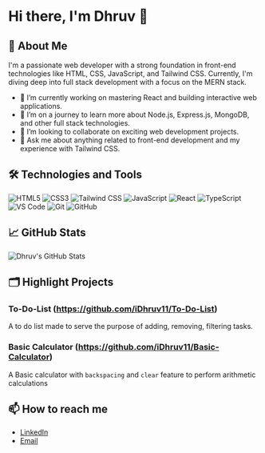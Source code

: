 # Hi there, I'm Dhruv 👋

## 🚀 About Me
I'm a passionate web developer with a strong foundation in front-end technologies like HTML, CSS, JavaScript, and Tailwind CSS. Currently, I'm diving deep into full stack development with a focus on the MERN stack.

- 🔭 I’m currently working on mastering React and building interactive web applications.
- 🌱 I’m on a journey to learn more about Node.js, Express.js, MongoDB, and other full stack technologies.
- 👯 I’m looking to collaborate on exciting web development projects.
- 💬 Ask me about anything related to front-end development and my experience with Tailwind CSS.

## 🛠️ Technologies and Tools

![HTML5](https://img.shields.io/badge/-HTML5-black?style=flat-square&logo=html5)
![CSS3](https://img.shields.io/badge/-CSS3-black?style=flat-square&logo=css3)
![Tailwind CSS](https://img.shields.io/badge/-TailwindCSS-black?style=flat-square&logo=tailwindcss)
![JavaScript](https://img.shields.io/badge/-JavaScript-black?style=flat-square&logo=javascript)
![React](https://img.shields.io/badge/-React-black?style=flat-square&logo=react)
![TypeScript](https://img.shields.io/badge/-TypeScript-black?style=flat-square&logo=typescript)
![VS Code](https://img.shields.io/badge/-VS%20Code-black?style=flat-square&logo=visual-studio-code)
![Git](https://img.shields.io/badge/-Git-black?style=flat-square&logo=git)
![GitHub](https://img.shields.io/badge/-GitHub-black?style=flat-square&logo=github)

## 📈 GitHub Stats
![Dhruv's GitHub Stats](https://github-readme-stats.vercel.app/api?username=iDhruv11&show_icons=true&hide_border=true&theme=radical)

## 🗂️ Highlight Projects
### To-Do-List (https://github.com/iDhruv11/To-Do-List)
A to do list made to serve the purpose of adding, removing, filtering tasks.

### Basic Calculator (https://github.com/iDhruv11/Basic-Calculator)
A Basic calculator with `backspacing` and `clear` feature to perform arithmetic calculations

## 📫 How to reach me
- [LinkedIn](https://www.linkedin.com/in/dhruvs11/)
- [Email](mailto:drvsrm11@gmai.com)


